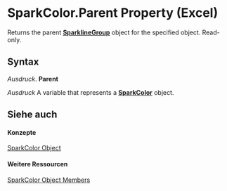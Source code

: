 
# SparkColor.Parent Property (Excel)

Returns the parent  **[SparklineGroup](cc694d97-a3d3-3473-2e37-0ede67b97680.md)** object for the specified object. Read-only.


## Syntax

 _Ausdruck_. **Parent**

 _Ausdruck_ A variable that represents a **[SparkColor](3de82c5c-eb0a-ab39-64a8-00f4c005c6af.md)** object.


## Siehe auch


#### Konzepte


[SparkColor Object](3de82c5c-eb0a-ab39-64a8-00f4c005c6af.md)
#### Weitere Ressourcen


[SparkColor Object Members](http://msdn.microsoft.com/library/f326bf03-4f40-abc1-837a-294b11ef1967%28Office.15%29.aspx)